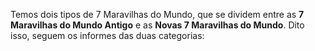 Temos dois tipos de 7 Maravilhas do Mundo, que se dividem entre as **7 Maravilhas do Mundo Antigo** e as **Novas 7 Maravilhas do Mundo**. Dito isso, seguem os informes das duas categorias:
